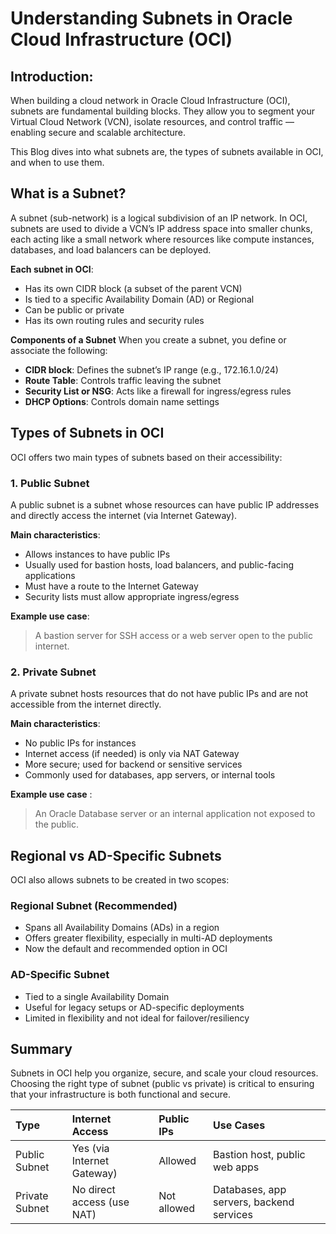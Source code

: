 # Understanding Subnets in Oracle Cloud Infrastructure (OCI)

## Introduction:
When building a cloud network in Oracle Cloud Infrastructure (OCI), subnets are fundamental building blocks. They allow you to segment your Virtual Cloud Network (VCN), isolate resources, and control traffic — enabling secure and scalable architecture.

This Blog dives into what subnets are, the types of subnets available in OCI, and when to use them.

## What is a Subnet?
A subnet (sub-network) is a logical subdivision of an IP network. In OCI, subnets are used to divide a VCN’s IP address space into smaller chunks, each acting like a small network where resources like compute instances, databases, and load balancers can be deployed.

**Each subnet in OCI**:
* Has its own CIDR block (a subset of the parent VCN)
* Is tied to a specific Availability Domain (AD) or Regional
* Can be public or private
* Has its own routing rules and security rules

**Components of a Subnet**
When you create a subnet, you define or associate the following:
*  **CIDR block**: Defines the subnet’s IP range (e.g., 172.16.1.0/24)
*  **Route Table**: Controls traffic leaving the subnet
*  **Security List or NSG**: Acts like a firewall for ingress/egress rules
*  **DHCP Options**: Controls domain name settings


## Types of Subnets in OCI
OCI offers two main types of subnets based on their accessibility:

### 1. Public Subnet
A public subnet is a subnet whose resources can have public IP addresses and directly access the internet (via Internet Gateway).

**Main characteristics**:
* Allows instances to have public IPs
* Usually used for bastion hosts, load balancers, and public-facing applications
* Must have a route to the Internet Gateway
* Security lists must allow appropriate ingress/egress

**Example use case**:
> A bastion server for SSH access or a web server open to the public internet.

### 2. Private Subnet
A private subnet hosts resources that do not have public IPs and are not accessible from the internet directly.

**Main characteristics**:
* No public IPs for instances
* Internet access (if needed) is only via NAT Gateway
* More secure; used for backend or sensitive services
* Commonly used for databases, app servers, or internal tools

**Example use case** :
> An Oracle Database server or an internal application not exposed to the public.

## Regional vs AD-Specific Subnets
OCI also allows subnets to be created in two scopes:
### Regional Subnet (Recommended)
* Spans all Availability Domains (ADs) in a region
* Offers greater flexibility, especially in multi-AD deployments
* Now the default and recommended option in OCI

### AD-Specific Subnet
* Tied to a single Availability Domain
* Useful for legacy setups or AD-specific deployments
* Limited in flexibility and not ideal for failover/resiliency

## Summary
Subnets in OCI help you organize, secure, and scale your cloud resources. Choosing the right type of subnet (public vs private) is critical to ensuring that your infrastructure is both functional and secure.

|Type |	Internet Access|	Public IPs |	Use Cases |
|:----|:----------------|:-------------|:--------------|
|Public Subnet|	Yes (via Internet Gateway)|	Allowed	|Bastion host, public web apps|
|Private Subnet| 	No direct access (use NAT)| 	Not allowed|	Databases, app servers, backend services|

